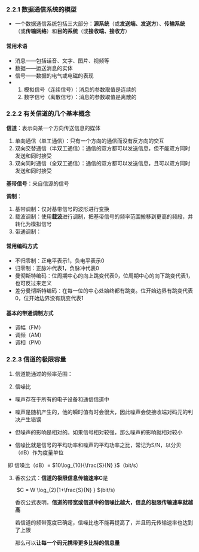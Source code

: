 ### 2.2.1 数据通信系统的模型

- 一个数据通信系统包括三大部分：**源系统**（或**发送端、发送方**）、**传输系统**（或**传输网络**）和**目的系统**（或**接收端、接收方**）

#### 常用术语

- 消息——包括话音、文字、图片、视频等
- 数据——运送消息的实体
- 信号——数据的电气或电磁的表现
- 1. 模拟信号（连续信号）：消息的参数取值是连续的
	2. 数字信号（离散信号）：消息的参数取值是离散的

### 2.2.2 有关信道的几个基本概念

**信道**：表示向某一个方向传送信息的媒体

1. 单向通信（单工通信）：只有一个方向的通信而没有反方向的交互
2. 双向交替通信（半双工通信）：通信的双方都可以发送信息，但不能双方同时发送和同时接受
3. 双向同时通信（全双工通信）：通信的双方都可以发送信息，且可以双方同时发送和同时接受

**基带信号**：来自信源的信号

**调制**：

1. 基带调制：仅对基带信号的波形进行变换
2. 载波调制：使用**载波**进行调制，把基带信号的频率范围搬移到更高的频段，并转化为模拟信号
3. 带通调制：

#### 常用编码方式

- 不归零制：正电平表示1，负电平表示0
- 归零制：正脉冲代表1，负脉冲代表0
- 曼彻斯特编码：位周期中心的向上跳变代表0，位周期中心的向下跳变代表1，也可反过来定义
- 差分曼彻斯特编码：在每一位的中心处始终都有跳变。位开始边界有跳变代表0，位开始边界没有跳变代表1

#### 基本的带通调制方式

- 调幅（FM）
- 调频（AM）
- 调相（PM）

### 2.2.3 信道的极限容量

1. 信道能通过的频率范围：

2. 信噪比
  - 噪声存在于所有的电子设备和通信信道中

  - 噪声是随机产生的，他的瞬时值有时会很大，因此噪声会使接收端对码元的判决产生错误

  - 但噪声的影响是相对的。如果信号相对较强，那么噪声的影响就相对较小

  - 信噪比就是信号的平均功率和噪声的平均功率之比，常记为S/N，以分贝（dB）作为度量单位

​							即 信噪比（dB）= $10\log_{10}{\frac{S}{N}  }$（bit/s）

3. 香农公式：**信道的极限信息传输速率C**是

	​							$C = W \log_{2}{1+\frac{S}{N} } $(bit/s)

	香农公式表明，**信道的带宽或信道中的信噪比越大，信息的极限传输速率就越高**

	若信道的频带宽度已确定，信噪比也不能再提高了，并且码元传输速率也达到了上限

	那么可以**让每一个码元携带更多比特的信息量**	

